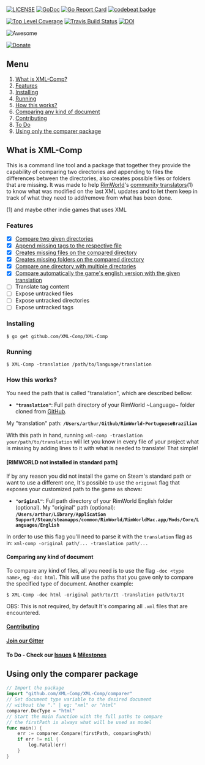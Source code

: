 [![LICENSE](https://img.shields.io/badge/license-MIT-orange.svg)](LICENSE)
[![GoDoc](https://godoc.org/github.com/XML-Comp/XML-Comp?status.png)](https://godoc.org/github.com/XML-Comp/XML-Comp)
[![Go Report Card](https://goreportcard.com/badge/github.com/XML-Comp/XML-Comp)](https://goreportcard.com/report/github.com/XML-Comp/XML-Comp)
[![codebeat badge](https://codebeat.co/badges/1600adbb-27a3-4c3b-803e-818e1834b51a)](https://codebeat.co/projects/github-com-xml-comp-xml-comp)


[![Top Level Coverage](https://coveralls.io/repos/github/XML-Comp/XML-Comp/badge.svg?branch=master)](https://coveralls.io/github/XML-Comp/XML-Comp?branch=master)
[![Travis Build Status](https://api.travis-ci.org/XML-Comp/XML-Comp.svg?branch=master)](https://travis-ci.org/XML-Comp/XML-Comp)
[![DOI](https://zenodo.org/badge/71943139.svg)](https://zenodo.org/badge/latestdoi/71943139)


![Awesome](https://raw.githubusercontent.com/istio/fortio/master/docs/mentioned-badge.svg?sanitize=true)

[![Donate](https://www.paypalobjects.com/pt_BR/BR/i/btn/btn_donateCC_LG.gif)](https://www.paypal.com/cgi-bin/webscr?cmd=_donations&business=arxdsilva%40gmail%2ecom&lc=BR&item_name=xml%2dcomp&currency_code=USD&bn=PP%2dDonationsBF%3abtn_donateCC_LG%2egif%3aNonHosted)


## Menu
1. [What is XML-Comp?](https://github.com/xml-comp/xml-comp#what-is-XML-Comp)
2. [Features](https://github.com/xml-comp/xml-comp#features)
3. [Installing](https://github.com/xml-comp/xml-comp#installing)
4. [Running](https://github.com/xml-comp/xml-comp#running)
5. [How this works?](https://github.com/xml-comp/xml-comp#how-this-works)
6. [Comparing any kind of document](https://github.com/xml-comp/xml-comp#comparing-any-kind-of-document)
7. [Contributing](https://github.com/xml-comp/xml-comp#contributing)
8. [To Do](https://github.com/xml-comp/xml-comp#to-do---check-our-issues--milestones)
9. [Using only the comparer package](https://github.com/xml-comp/xml-comp#using-only-the-comparer-package)

## What is XML-Comp
This is a command line tool and a package that together they provide the capability of comparing two directories and appending to files the differences between the directories, also creates possible files or folders that are missing. It was made to help [RimWorld](http://rimworldgame.com/)'s [community translators](https://github.com/ludeon)(1) to know what was modified on the last XML updates and to let them keep in track of what they need to add/remove from what has been done.

(1) and maybe other indie games that uses XML

### Features
- [x] [Compare two given directories](https://github.com/XML-Comp/XML-Comp/issues/7)
- [x] [Append missing tags to the respective file](https://github.com/XML-Comp/XML-Comp/issues/8)
- [x] [Creates missing files on the compared directory](https://github.com/XML-Comp/XML-Comp/issues/9)
- [x] [Creates missing folders on the compared directory](https://github.com/XML-Comp/XML-Comp/issues/32)
- [x] [Compare one directory with multiple directories](https://github.com/XML-Comp/XML-Comp/issues/48)
- [x] [Compare automatically the game's english version with the given translation](https://github.com/XML-Comp/XML-Comp/issues?q=is%3Aissue+is%3Aclosed)
- [ ] Translate tag content
- [ ] Expose untracked files
- [ ] Expose untracked directories
- [ ] Expose untracked tags

### Installing
```
$ go get github.com/XML-Comp/XML-Comp
```

### Running
```shell
$ XML-Comp -translation /path/to/language/translation
```

### How this works?
You need the path that is called "translation", which are described bellow:
- **`"translation"`**: Full path directory of your RimWorld ~Language~ folder cloned from [GitHub](https://github.com/ludeon).

My "translation" path: **`/Users/arthur/Github/RimWorld-PortugueseBrazilian`**

With this path in hand, running `xml-comp -translation your/path/to/translation` will let you know in every file of your project what is missing by adding lines to it with what is needed to translate! That simple!

#### [RIMWORLD not installed in standard path]
If by any reason you did not install the game on Steam's standard path or want to use a different one, It's possible to use the `original` flag that exposes your customized path to the game as shows: 

- **`"original"`**: Full path directory of your RimWorld English folder (optional).
My "original" path (optional): **`/Users/arthur/Library/Application Support/Steam/steamapps/common/RimWorld/RimWorldMac.app/Mods/Core/Languages/English`**

In order to use this flag you'll need to parse it with the `translation` flag as in: `xml-comp -original path/... -translation path/...`

#### Comparing any kind of document
To compare any kind of files, all you need is to use the flag `-doc <type name>`, eg `-doc html`. This will use the paths that you gave only to compare the specified type of document. Another example:

```shell
$ XML-Comp -doc html -original path/to/It -translation path/to/It
```

OBS: This is not required, by default It's comparing all `.xml` files that are encountered.

#### [Contributing](https://github.com/XML-Comp/XML-Comp/blob/master/Contributing.md)

#### [Join our Gitter](https://gitter.im/XML-Comparer/Lobby)
#### To Do - Check our [Issues](https://github.com/XML-Comp/XML-Comp/issues) & [Milestones](https://github.com/XML-Comp/XML-Comp/milestones)

## Using only the comparer package
```go
// Import the package
import "github.com/XML-Comp/XML-Comp/comparer"
// Set document type variable to the desired document
// without the "." | eg: "xml" or "html"
comparer.DocType = "html"
// Start the main function with the full paths to compare
// the firstPath is always what will be used as model
func main() {
    err := comparer.Compare(firstPath, comparingPath)
    if err != nil {
        log.Fatal(err)
    }
}
```
